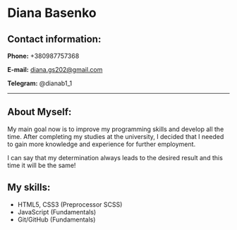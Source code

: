 # Diana Basenko
## Contact information:
**Phone:** +380987757368

**E-mail:** diana.gs202@gmail.com

**Telegram:** @dianab1_1
*********
## About Myself:
My main goal now is to improve my programming skills and develop all the time. After completing my studies at the university, I decided that I needed to gain more knowledge and experience for further employment.

I can say that my determination always leads to the desired result and this time it will be the same!
## My skills:
* HTML5, CSS3 (Preprocessor SCSS)
* JavaScript (Fundamentals)
* Git/GitHub (Fundamentals)